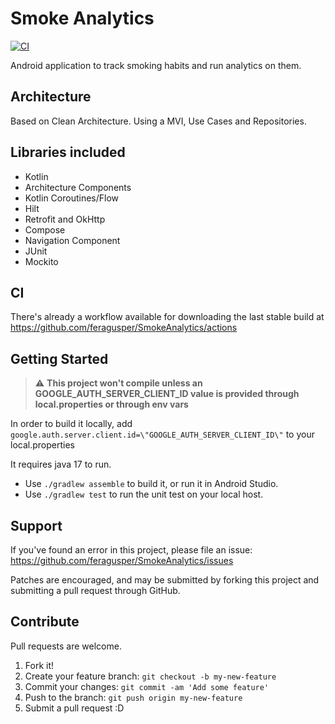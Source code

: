 # Smoke Analytics

[![CI](https://github.com/feragusper/SmokeAnalytics/actions/workflows/deployment.yml/badge.svg?branch=master)](https://github.com/feragusper/SmokeAnalytics/actions/workflows/deployment.yml)

Android application to track smoking habits and run analytics on them.

Architecture
------------
Based on Clean Architecture. Using a MVI, Use Cases and Repositories.

Libraries included
-----------------

- Kotlin
- Architecture Components
- Kotlin Coroutines/Flow
- Hilt
- Retrofit and OkHttp
- Compose
- Navigation Component
- JUnit
- Mockito

CI
--
There's already a workflow available for downloading the last stable build at https://github.com/feragusper/SmokeAnalytics/actions

Getting Started
---------------

> :warning: **This project won't compile unless an GOOGLE_AUTH_SERVER_CLIENT_ID value is provided through local.properties or through env vars**

In order to build it locally, add `google.auth.server.client.id=\"GOOGLE_AUTH_SERVER_CLIENT_ID\"` to your local.properties

It requires java 17 to run.

- Use `./gradlew assemble` to build it, or run it in Android Studio.
- Use `./gradlew test` to run the unit test on your local host.

Support
-------
If you've found an error in this project, please file an issue: https://github.com/feragusper/SmokeAnalytics/issues

Patches are encouraged, and may be submitted by forking this project and submitting a pull request through GitHub.

Contribute
----------
Pull requests are welcome.

1. Fork it!
2. Create your feature branch: `git checkout -b my-new-feature`
3. Commit your changes: `git commit -am 'Add some feature'`
4. Push to the branch: `git push origin my-new-feature`
5. Submit a pull request :D
